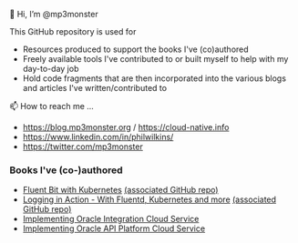 👋 Hi, I’m @mp3monster

This GitHub repository is used for 
- Resources produced to support the books I've (co)authored
- Freely available tools I've contributed to or built myself to help with my day-to-day job
- Hold code fragments that are then incorporated into the various blogs and articles I've written/contributed to

📫 How to reach me ...
- https://blog.mp3monster.org /  https://cloud-native.info 
- https://www.linkedin.com/in/philwilkins/
- https://twitter.com/mp3monster

### Books I've (co-)authored
- [Fluent Bit with Kubernetes](http://mng.bz/orKd) [(associated GitHub repo)](https://github.com/mp3monster/Fluentbit-with-Kubernetes)
- [Logging in Action - With Fluentd, Kubernetes and more](https://www.manning.com/books/logging-in-action?a_aid=Phil) [(associated GitHub repo)](https://github.com/mp3monster/LoggingInActionWithFluentd)
- [Implementing Oracle Integration Cloud Service](https://oracle-integration.cloud/)
- [Implementing Oracle API Platform Cloud Service](http://apiplatform.cloud/)

  
<!---
mp3monster/mp3monster is a ✨ special ✨ repository because its `README.md` (this file) appears on your GitHub profile.
You can click the Preview link to take a look at your changes.
--->
